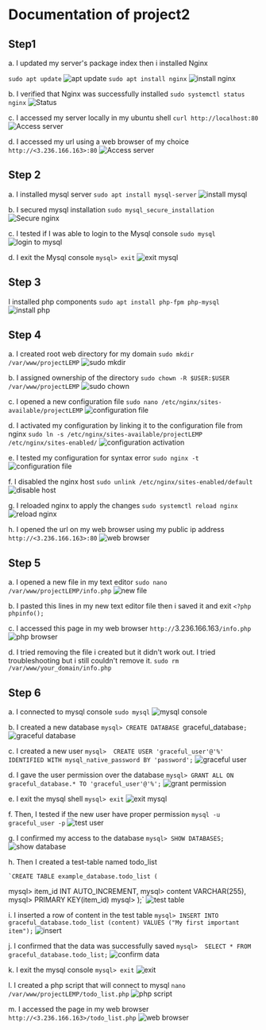 # Documentation of project2
## Step1
a. I updated my server's package index then i installed Nginx
	
`sudo apt update`
    ![apt update](.\images\image1.png)
    `sudo apt install nginx`
    ![install nginx](.\images\image2.PNG)

b. I verified that Nginx was successfully installed
    `sudo systemctl status nginx`
    ![Status](.\images\image3.PNG)


c. I accessed my server locally in my ubuntu shell
    `curl http://localhost:80`
    ![Access server](.\images\image4.PNG)


d. I accessed my url using a web browser of my choice
    `http://<3.236.166.163>:80`
    ![Access server](.\images\browser1.PNG)

## Step 2
a. I installed mysql server
   `sudo apt install mysql-server`
    ![install mysql](.\images\image5.PNG)

    
b. I secured mysql installation
    `sudo mysql_secure_installation`
    ![Secure nginx](.\images\image6.PNG)


c. I tested if I was able to login to the Mysql console
    `sudo mysql`
    ![login to mysql](.\images\image7.PNG)


d. I exit the Mysql console
    `mysql> exit`
    ![exit mysql](.\images\image8.PNG)


## Step 3
 I installed php components
     `sudo apt install php-fpm php-mysql`
    ![install php](.\images\image9.PNG)


## Step 4
a. I created root web directory for my domain
   `sudo mkdir /var/www/projectLEMP`
    ![sudo mkdir](.\images\image10.PNG)


b. I assigned ownership of the directory
    `sudo chown -R $USER:$USER /var/www/projectLEMP`
    ![sudo chown](.\images\image11.PNG)



c. I opened a new configuration file
   `sudo nano /etc/nginx/sites-available/projectLEMP`
    ![configuration file](.\images\image12.PNG)


d. I activated my configuration by linking it to the configuration file from nginx
     `sudo ln -s /etc/nginx/sites-available/projectLEMP /etc/nginx/sites-enabled/`
    ![configuration activation](.\images\image13.PNG)

e. I tested my configuration for syntax error
    `sudo nginx -t`
    ![configuration file](.\images\image14.PNG)


f. I disabled the nginx host
   `sudo unlink /etc/nginx/sites-enabled/default`
  ![disable host](.\images\image15.PNG)


g. I reloaded nginx to apply the changes
    `sudo systemctl reload nginx`
    ![reload nginx](.\images\image16.PNG)


h. I opened the url on my web browser using my public ip address
     `http://<3.236.166.163>:80`
     ![web browser](.\images\browser1.PNG)

## Step 5
a. I opened a new file in my text editor
   `sudo nano /var/www/projectLEMP/info.php`
  ![new file](.\images\image17.PNG)


b. I pasted this lines in my new text editor file then i saved it and exit
   `<?php
phpinfo();`

c. I accessed this page in my web browser
   `http://`3.236.166.163`/info.php`
   ![php browser](.\images\browser2.PNG)

d. I tried removing the file i created but it didn't work out. I tried troubleshooting but i still couldn't remove it.
   `sudo rm /var/www/your_domain/info.php`


## Step 6
a. I connected to mysql console
   `sudo mysql`
  ![mysql console](.\images\image18.PNG)


b. I created a new database
   `mysql> CREATE DATABASE `graceful_database`;`
   ![graceful database](.\images\image19.PNG)


c. I created a new user
   `mysql>  CREATE USER 'graceful_user'@'%' IDENTIFIED WITH mysql_native_password BY 'password';`
   ![graceful user](.\images\image20.PNG)


d. I gave the user permission over the database
   `mysql> GRANT ALL ON graceful_database.* TO 'graceful_user'@'%';`
   ![grant permission](.\images\image21.PNG)

e. I exit the mysql shell
   `mysql> exit`
  ![exit mysql](.\images\image22.PNG)

f. Then, I tested if the new user have proper permission
   `mysql -u graceful_user -p`
   ![test user](.\images\image23.PNG)

g. I confirmed my access to the database
    `mysql> SHOW DATABASES;`
    ![show database](.\images\image24.PNG)

h. Then I created a test-table named todo_list

    `CREATE TABLE example_database.todo_list (
mysql>     item_id INT AUTO_INCREMENT,
mysql>     content VARCHAR(255),
mysql>     PRIMARY KEY(item_id)
mysql> );`
    ![test table](.\images\image25.PNG)

i. I inserted a row of content in the test table
   `mysql> INSERT INTO graceful_database.todo_list (content) VALUES ("My first important item");`
   ![insert](.\images\image26.PNG)

j. I confirmed that the data was successfully saved
    `mysql>  SELECT * FROM graceful_database.todo_list;`
    ![confirm data](.\images\image26.PNG)

k. I exit the mysql console
    `mysql> exit`
    ![exit](.\images\image27.PNG)

l. I created a php script that will connect to mysql
    `nano /var/www/projectLEMP/todo_list.php`
     ![php script](.\images\image28.PNG)

m. I accessed the page in my web browser
   `http://<3.236.166.163>/todo_list.php`
   ![web browser](.\images\browser3.PNG)










   




  





   



    

